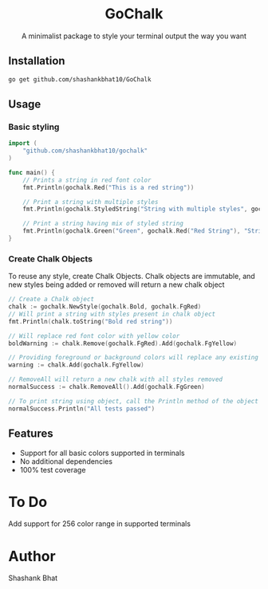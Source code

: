 <h1 align="center">GoChalk</h1>
<p align="center">A minimalist package to style your terminal output the way you want</p>

## Installation

```bash
go get github.com/shashankbhat10/GoChalk
```

## Usage

### Basic styling

```go
import (
    "github.com/shashankbhat10/gochalk"
)

func main() {
    // Prints a string in red font color
    fmt.Println(gochalk.Red("This is a red string"))

    // Print a string with multiple styles
    fmt.Println(gochalk.StyledString("String with multiple styles", gochalk.FgCyan, gochalk.Bold, gochalk.Underlined))

    // Print a string having mix of styled string
    fmt.Println(gochalk.Green("Green", gochalk.Red("Red String"), "String"))
}
```

### Create Chalk Objects

To reuse any style, create Chalk Objects. Chalk objects are immutable, and new styles being added or removed will return a new chalk object

```go
// Create a Chalk object
chalk := gochalk.NewStyle(gochalk.Bold, gochalk.FgRed)
// Will print a string with styles present in chalk object
fmt.Println(chalk.toString("Bold red string"))

// Will replace red font color with yellow color
boldWarning := chalk.Remove(gochalk.FgRed).Add(gochalk.FgYellow)

// Providing foreground or background colors will replace any existing corresponding color
warning := chalk.Add(gochalk.FgYellow)

// RemoveAll will return a new chalk with all styles removed
normalSuccess := chalk.RemoveAll().Add(gochalk.FgGreen)

// To print string using object, call the Println method of the object
normalSuccess.Println("All tests passed")
```

## Features

- Support for all basic colors supported in terminals
- No additional dependencies
- 100% test coverage

# To Do

Add support for 256 color range in supported terminals

# Author

Shashank Bhat
